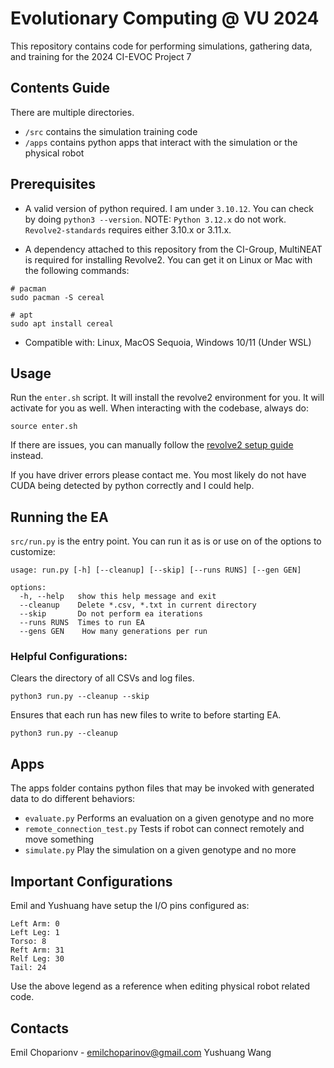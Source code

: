 # Evolutionary Computing @ VU 2024
This repository contains code for performing simulations, gathering data, and training for the 2024 CI-EVOC Project 7

## Contents Guide
There are multiple directories. 
- `/src` contains the simulation training code
- `/apps` contains python apps that interact with the simulation or the physical robot

## Prerequisites
- A valid version of python required. I am under `3.10.12`. You can check by doing `python3 --version`. NOTE: `Python 3.12.x` do not work. `Revolve2-standards` requires either 3.10.x or 3.11.x.

- A dependency attached to this repository from the CI-Group, MultiNEAT is required for installing
  Revolve2. You can get it on Linux or Mac with the following commands:
```
# pacman
sudo pacman -S cereal

# apt
sudo apt install cereal
```

- Compatible with: Linux, MacOS Sequoia, Windows 10/11 (Under WSL)

## Usage
Run the `enter.sh` script. It will install the revolve2 environment for you. It will activate for you as well. When interacting with the codebase, always do:

```
source enter.sh
```

If there are issues, you can manually follow the [revolve2 setup guide](https://ci-group.github.io/revolve2/installation/index.html#prerequisites) instead.

If you have driver errors please contact me. You most likely do not have CUDA being detected by python correctly and I could help.

## Running the EA
`src/run.py` is the entry point. You can run it as is or use on of the options to customize:

```
usage: run.py [-h] [--cleanup] [--skip] [--runs RUNS] [--gen GEN]

options:
  -h, --help   show this help message and exit
  --cleanup    Delete *.csv, *.txt in current directory
  --skip       Do not perform ea iterations
  --runs RUNS  Times to run EA
  --gens GEN    How many generations per run
```

### Helpful Configurations:
Clears the directory of all CSVs and log files.
```
python3 run.py --cleanup --skip
```

Ensures that each run has new files to write to before starting EA.
```
python3 run.py --cleanup
```

## Apps
The apps folder contains python files that may be invoked with generated data to
do different behaviors:
- `evaluate.py` Performs an evaluation on a given genotype and no more
- `remote_connection_test.py` Tests if robot can connect remotely and move something
- `simulate.py` Play the simulation on a given genotype and no more 

## Important Configurations
Emil and Yushuang have setup the I/O pins configured as:

```
Left Arm: 0
Left Leg: 1
Torso: 8
Reft Arm: 31
Relf Leg: 30
Tail: 24
```

Use the above legend as a reference when editing physical robot related code.


## Contacts
Emil Choparionv - emilchoparinov@gmail.com 
Yushuang Wang